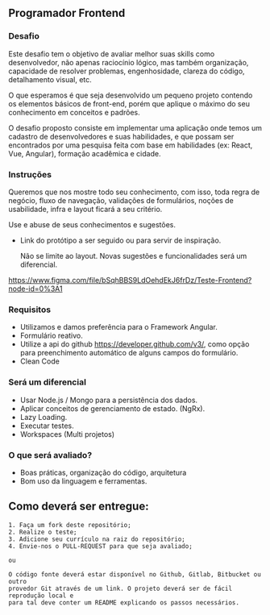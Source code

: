 ## Programador Frontend
     
### Desafio

Este desafio tem o objetivo de avaliar melhor suas skills como desenvolvedor, não
apenas raciocínio lógico, mas também organização, capacidade de resolver
problemas, engenhosidade, clareza do código, detalhamento visual, etc.

O que esperamos é que seja desenvolvido um pequeno projeto contendo os
elementos básicos de front-end, porém que aplique o máximo do seu conhecimento em conceitos e padrões.

O desafio proposto consiste em implementar uma aplicação onde temos um cadastro de desenvolvedores e suas habilidades, e que possam ser encontrados por uma pesquisa feita com base em habilidades (ex: React, Vue, Angular), formação acadêmica e cidade.


### Instruções

Queremos que nos mostre todo seu conhecimento, com isso, toda regra de negócio, fluxo de navegação, validações de formulários, noções de usabilidade, infra e layout ficará a seu critério.

Use e abuse de seus conhecimentos e sugestões.

- Link do protótipo a ser seguido ou para servir de inspiração.

    Não se limite ao layout. Novas sugestões e funcionalidades será um diferencial.


https://www.figma.com/file/bSqhBBS9LdOehdEkJ6frDz/Teste-Frontend?node-id=0%3A1
    


### Requisitos

- Utilizamos e damos preferência para o Framework Angular.
- Formulário reativo.
- Utilize a api do github https://developer.github.com/v3/,  como opção para preenchimento automático de alguns campos do formulário.
- Clean Code



### Será um diferencial

- Usar Node.js / Mongo para a persistência dos dados.
- Aplicar conceitos de gerenciamento de estado. (NgRx).
- Lazy Loading.
- Executar testes.
- Workspaces (Multi projetos)



### O que será avaliado?

- Boas práticas, organização do código, arquitetura
- Bom uso da linguagem e ferramentas.



## Como deverá ser entregue:

    1. Faça um fork deste repositório;
    2. Realize o teste;
    3. Adicione seu currículo na raiz do repositório;
    4. Envie-nos o PULL-REQUEST para que seja avaliado;
    
    ou
    
    O código fonte deverá estar disponível no Github, Gitlab, Bitbucket ou outro
    provedor Git através de um link. O projeto deverá ser de fácil reprodução local e 
    para tal deve conter um README explicando os passos necessários.

   
